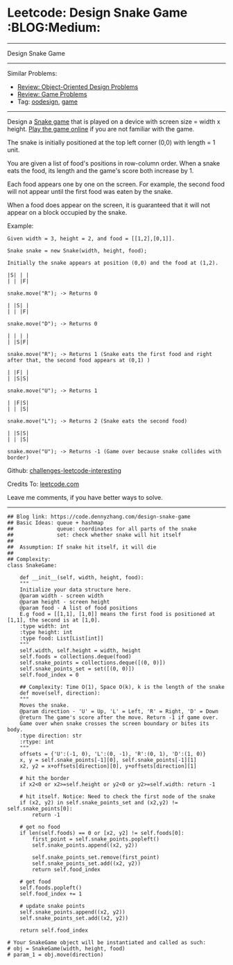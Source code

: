 
# Leetcode: Design Snake Game     :BLOG:Medium:

---

Design Snake Game  

---

Similar Problems:  

-   [Review: Object-Oriented Design Problems](https://code.dennyzhang.com/review-oodesign)
-   [Review: Game Problems](https://code.dennyzhang.com/review-game)
-   Tag: [oodesign](https://code.dennyzhang.com/tag/oodesign), [game](https://code.dennyzhang.com/tag/game)

---

Design a [Snake game](https://en.wikipedia.org/wiki/Snake_(video_game_genre)) that is played on a device with screen size = width x height. [Play the game online](http://patorjk.com/games/snake/) if you are not familiar with the game.  

The snake is initially positioned at the top left corner (0,0) with length = 1 unit.  

You are given a list of food's positions in row-column order. When a snake eats the food, its length and the game's score both increase by 1.  

Each food appears one by one on the screen. For example, the second food will not appear until the first food was eaten by the snake.  

When a food does appear on the screen, it is guaranteed that it will not appear on a block occupied by the snake.  

Example:  

    Given width = 3, height = 2, and food = [[1,2],[0,1]].
    
    Snake snake = new Snake(width, height, food);
    
    Initially the snake appears at position (0,0) and the food at (1,2).
    
    |S| | |
    | | |F|
    
    snake.move("R"); -> Returns 0
    
    | |S| |
    | | |F|
    
    snake.move("D"); -> Returns 0
    
    | | | |
    | |S|F|
    
    snake.move("R"); -> Returns 1 (Snake eats the first food and right after that, the second food appears at (0,1) )
    
    | |F| |
    | |S|S|
    
    snake.move("U"); -> Returns 1
    
    | |F|S|
    | | |S|
    
    snake.move("L"); -> Returns 2 (Snake eats the second food)
    
    | |S|S|
    | | |S|
    
    snake.move("U"); -> Returns -1 (Game over because snake collides with border)

Github: [challenges-leetcode-interesting](https://github.com/DennyZhang/challenges-leetcode-interesting/tree/master/design-snake-game)  

Credits To: [leetcode.com](https://leetcode.com/problems/design-snake-game/description/)  

Leave me comments, if you have better ways to solve.  

---

    ## Blog link: https://code.dennyzhang.com/design-snake-game
    ## Basic Ideas: queue + hashmap
    ##              queue: coordinates for all parts of the snake
    ##              set: check whether snake will hit itself
    ##
    ##  Assumption: If snake hit itself, it will die
    ##
    ## Complexity:
    class SnakeGame:
    
        def __init__(self, width, height, food):
    	"""
    	Initialize your data structure here.
    	@param width - screen width
    	@param height - screen height 
    	@param food - A list of food positions
    	E.g food = [[1,1], [1,0]] means the first food is positioned at [1,1], the second is at [1,0].
    	:type width: int
    	:type height: int
    	:type food: List[List[int]]
    	"""
    	self.width, self.height = width, height
    	self.foods = collections.deque(food)
    	self.snake_points = collections.deque([(0, 0)])
    	self.snake_points_set = set([(0, 0)])
    	self.food_index = 0
    
        ## Complexity: Time O(1), Space O(k), k is the length of the snake
        def move(self, direction):
    	"""
    	Moves the snake.
    	@param direction - 'U' = Up, 'L' = Left, 'R' = Right, 'D' = Down 
    	@return The game's score after the move. Return -1 if game over. 
    	Game over when snake crosses the screen boundary or bites its body.
    	:type direction: str
    	:rtype: int
    	"""
    	offsets = {'U':(-1, 0), 'L':(0, -1), 'R':(0, 1), 'D':(1, 0)}
    	x, y = self.snake_points[-1][0], self.snake_points[-1][1]
    	x2, y2 = x+offsets[direction][0], y+offsets[direction][1]
    
    	# hit the border
    	if x2<0 or x2>=self.height or y2<0 or y2>=self.width: return -1
    
    	# hit itself. Notice: Need to check the first node of the snake
    	if (x2, y2) in self.snake_points_set and (x2,y2) != self.snake_points[0]:
    	    return -1
    
    	# get no food
    	if len(self.foods) == 0 or [x2, y2] != self.foods[0]:
    	    first_point = self.snake_points.popleft()
    	    self.snake_points.append((x2, y2))
    
    	    self.snake_points_set.remove(first_point)
    	    self.snake_points_set.add((x2, y2))
    	    return self.food_index
    
    	# get food
    	self.foods.popleft()
    	self.food_index += 1
    
    	# update snake points
    	self.snake_points.append((x2, y2))
    	self.snake_points_set.add((x2, y2))
    
    	return self.food_index
    
    # Your SnakeGame object will be instantiated and called as such:
    # obj = SnakeGame(width, height, food)
    # param_1 = obj.move(direction)

